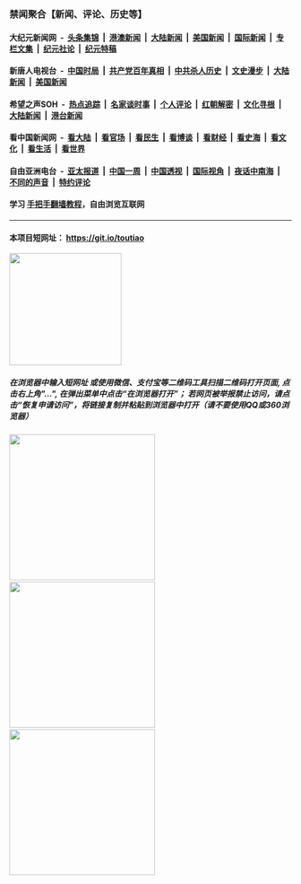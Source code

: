 ### 禁闻聚合【新闻、评论、历史等】

#### 大纪元新闻网 &nbsp;-&nbsp; [头条集锦](indexes/E头条集锦.md?t=02132244) &nbsp;|&nbsp; [港澳新闻](indexes/E港澳新闻.md?t=02132244)  &nbsp;|&nbsp; [大陆新闻](indexes/E大陆新闻.md?t=02132244) &nbsp;|&nbsp; [美国新闻](indexes/E美国新闻.md?t=02132244) &nbsp;|&nbsp; [国际新闻](indexes/E国际新闻.md?t=02132244) &nbsp;|&nbsp; [专栏文集](indexes/E专栏文集.md?t=02132244) &nbsp;|&nbsp; [纪元社论](indexes/E纪元社论.md?t=02132244) &nbsp;|&nbsp; [纪元特稿](indexes/E纪元特稿.md?t=02132244) 

#### 新唐人电视台 &nbsp;-&nbsp; [中国时局](indexes/N中国时局.md?t=02132244) &nbsp;|&nbsp; [共产党百年真相](indexes/N共产党百年真相.md?t=02132244) &nbsp;|&nbsp; [中共杀人历史](indexes/N中共杀人历史.md?t=02132244) &nbsp;|&nbsp; [文史漫步](indexes/N文史漫步.md?t=02132244) &nbsp;|&nbsp; [大陆新闻](indexes/N大陆新闻.md?t=02132244) &nbsp;|&nbsp; [美国新闻](indexes/N美国新闻.md?t=02132244)

#### 希望之声SOH &nbsp;-&nbsp; [热点追踪](indexes/H热点追踪.md?t=02132244) &nbsp;|&nbsp; [名家谈时事](indexes/H名家谈时事.md?t=02132244) &nbsp;|&nbsp; [个人评论](indexes/H个人评论.md?t=02132244)  &nbsp;|&nbsp; [红朝解密](indexes/H红朝解密.md?t=02132244) &nbsp;|&nbsp; [文化寻根](indexes/H文化寻根.md?t=02132244) &nbsp;|&nbsp; [大陆新闻](indexes/H大陆新闻.md?t=02132244) &nbsp;|&nbsp; [港台新闻](indexes/H港台新闻.md?t=02132244)

#### 看中国新闻网 &nbsp;-&nbsp; [看大陆](indexes/S看大陆.md?t=02132244) &nbsp;|&nbsp; [看官场](indexes/S看官场.md?t=02132244) &nbsp;|&nbsp; [看民生](indexes/S看民生.md?t=02132244)  &nbsp;|&nbsp; [看博谈](indexes/S看博谈.md?t=02132244) &nbsp;|&nbsp; [看财经](indexes/S看财经.md?t=02132244) &nbsp;|&nbsp; [看史海](indexes/S看史海.md?t=02132244) &nbsp;|&nbsp; [看文化](indexes/S看文化.md?t=02132244) &nbsp;|&nbsp; [看生活](indexes/S看生活.md?t=02132244) &nbsp;|&nbsp; [看世界](indexes/S看世界.md?t=02132244)

#### 自由亚洲电台 &nbsp;-&nbsp; [亚太报道](indexes/R亚太报道.md?t=02132244) &nbsp;|&nbsp; [中国一周](indexes/R中国一周.md?t=02132244) &nbsp;|&nbsp; [中国透视](indexes/R中国透视.md?t=02132244)  &nbsp;|&nbsp; [国际视角](indexes/R国际视角.md?t=02132244) &nbsp;|&nbsp; [夜话中南海](indexes/R夜话中南海.md?t=02132244) &nbsp;|&nbsp; [不同的声音](indexes/R不同的声音.md?t=02132244) &nbsp;|&nbsp; [特约评论](indexes/R特约评论.md?t=02132244)

#### 学习 [手把手翻墙教程](https://github.com/gfw-breaker/guides/wiki)，自由浏览互联网

----

#### 本项目短网址： https://git.io/toutiao
<img src="https://raw.githubusercontent.com/gfw-breaker/banned-news/master/scripts/img/qr.png" width="200px"/>  

##### 在浏览器中输入短网址 或使用微信、支付宝等二维码工具扫描二维码打开页面, 点击右上角"...", 在弹出菜单中点击“在浏览器打开”； 若网页被举报禁止访问，请点击“恢复申请访问”，将链接复制并粘贴到浏览器中打开（请不要使用QQ或360浏览器）

<img src="https://raw.githubusercontent.com/gfw-breaker/banned-news/master/scripts/img/1.png" width="260px"/> &nbsp; <img src="https://raw.githubusercontent.com/gfw-breaker/banned-news/master/scripts/img/2.png" width="260px"/> &nbsp; <img src="https://raw.githubusercontent.com/gfw-breaker/banned-news/master/scripts/img/3.png" width="260px"/>
